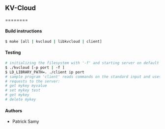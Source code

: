 ## KV-Cloud ##
========

#### Build instructions ####
```sh
$ make [all | kvcloud | libkvcloud | client]
```

#### Testing ####
```sh
# initializing the filesystem with '-f' and starting server on default port 60000 (or use -p port)
$ ./kvcloud [-p port | -f ]
$ LD_LIBRARY_PATH=. ./client ip port
# sample program 'client' reads commands on the standard input and uses the API to make the associated
# requests to the server:
# get mykey myvalue
# set mykey test
# get mykey
# delete mykey
```

#### Authors ####
* Patrick Samy

